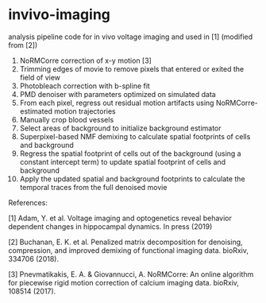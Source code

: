 # invivo-imaging

analysis pipeline code for in vivo voltage imaging and used in [1] (modified from [2])

1.	NoRMCorre correction of x-y motion [3]
2.	Trimming edges of movie to remove pixels that entered or exited the field of view
3.	Photobleach correction with b-spline fit
4.	PMD denoiser with parameters optimized on simulated data
5.	From each pixel, regress out residual motion artifacts using NoRMCorre-estimated motion trajectories   
6.	Manually crop blood vessels
7.	Select areas of background to initialize background estimator
8.	Superpixel-based NMF demixing to calculate spatial footprints of cells and background
9.	Regress the spatial footprint of cells out of the background (using a constant intercept term) to update spatial footprint of cells and background
10.	Apply the updated spatial and background footprints to calculate the temporal traces from the full denoised movie

References:

[1] Adam, Y. et al. Voltage imaging and optogenetics reveal behavior dependent changes in hippocampal dynamics. In press (2019)

[2] Buchanan, E. K. et al. Penalized matrix decomposition for denoising, compression, and improved demixing of functional imaging data. bioRxiv, 334706 (2018). 

[3] Pnevmatikakis, E. A. & Giovannucci, A. NoRMCorre: An online algorithm for piecewise rigid motion correction of calcium imaging data. bioRxiv, 108514 (2017). 
